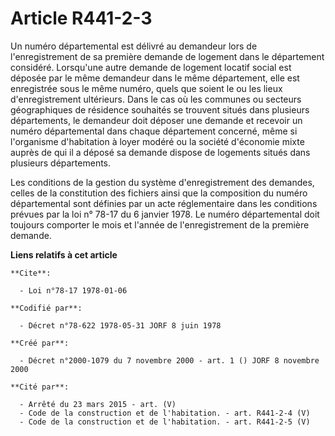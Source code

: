 # Article R441-2-3

Un numéro départemental est délivré au demandeur lors de l'enregistrement de sa première demande de logement dans le
département considéré. Lorsqu'une autre demande de logement locatif social est déposée par le même demandeur dans le même
département, elle est enregistrée sous le même numéro, quels que soient le ou les lieux d'enregistrement ultérieurs. Dans le
cas où les communes ou secteurs géographiques de résidence souhaités se trouvent situés dans plusieurs départements, le
demandeur doit déposer une demande et recevoir un numéro départemental dans chaque département concerné, même si l'organisme
d'habitation à loyer modéré ou la société d'économie mixte auprès de qui il a déposé sa demande dispose de logements situés
dans plusieurs départements.

Les conditions de la gestion du système d'enregistrement des demandes, celles de la constitution des fichiers ainsi que la
composition du numéro départemental sont définies par un acte réglementaire dans les conditions prévues par la loi n° 78-17
du 6 janvier 1978. Le numéro départemental doit toujours comporter le mois et l'année de l'enregistrement de la première
demande.

**Liens relatifs à cet article**

	**Cite**:

	  - Loi n°78-17 1978-01-06

	**Codifié par**:

	  - Décret n°78-622 1978-05-31 JORF 8 juin 1978

	**Créé par**:

	  - Décret n°2000-1079 du 7 novembre 2000 - art. 1 () JORF 8 novembre 2000

	**Cité par**:

	  - Arrêté du 23 mars 2015 - art. (V)
	  - Code de la construction et de l'habitation. - art. R441-2-4 (V)
	  - Code de la construction et de l'habitation. - art. R441-2-5 (V)
